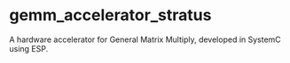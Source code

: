 # gemm_accelerator_stratus
A hardware accelerator for General Matrix Multiply, developed in SystemC using ESP.
